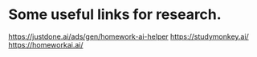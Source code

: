 # Some useful links for research.
https://justdone.ai/ads/gen/homework-ai-helper
https://studymonkey.ai/
https://homeworkai.ai/